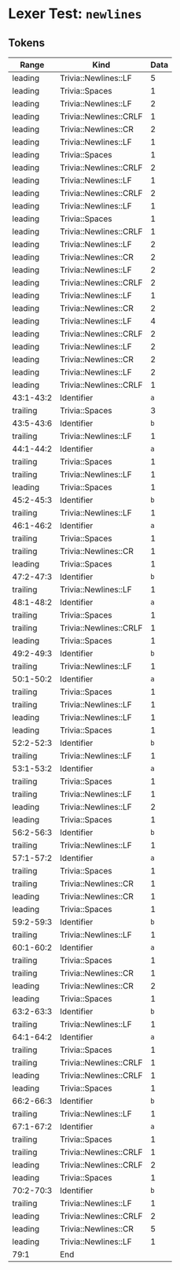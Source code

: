 # Lexer Test: `newlines`

## Tokens
| Range          | Kind                           | Data                       |
|----------------|--------------------------------|----------------------------|
| leading        | Trivia::Newlines::LF           | 5                          |
| leading        | Trivia::Spaces                 | 1                          |
| leading        | Trivia::Newlines::LF           | 2                          |
| leading        | Trivia::Newlines::CRLF         | 1                          |
| leading        | Trivia::Newlines::CR           | 2                          |
| leading        | Trivia::Newlines::LF           | 1                          |
| leading        | Trivia::Spaces                 | 1                          |
| leading        | Trivia::Newlines::CRLF         | 2                          |
| leading        | Trivia::Newlines::LF           | 1                          |
| leading        | Trivia::Newlines::CRLF         | 2                          |
| leading        | Trivia::Newlines::LF           | 1                          |
| leading        | Trivia::Spaces                 | 1                          |
| leading        | Trivia::Newlines::CRLF         | 1                          |
| leading        | Trivia::Newlines::LF           | 2                          |
| leading        | Trivia::Newlines::CR           | 2                          |
| leading        | Trivia::Newlines::LF           | 2                          |
| leading        | Trivia::Newlines::CRLF         | 2                          |
| leading        | Trivia::Newlines::LF           | 1                          |
| leading        | Trivia::Newlines::CR           | 2                          |
| leading        | Trivia::Newlines::LF           | 4                          |
| leading        | Trivia::Newlines::CRLF         | 2                          |
| leading        | Trivia::Newlines::LF           | 2                          |
| leading        | Trivia::Newlines::CR           | 2                          |
| leading        | Trivia::Newlines::LF           | 2                          |
| leading        | Trivia::Newlines::CRLF         | 1                          |
| 43:1-43:2      | Identifier                     | `a`                        |
| trailing       | Trivia::Spaces                 | 3                          |
| 43:5-43:6      | Identifier                     | `b`                        |
| trailing       | Trivia::Newlines::LF           | 1                          |
| 44:1-44:2      | Identifier                     | `a`                        |
| trailing       | Trivia::Spaces                 | 1                          |
| trailing       | Trivia::Newlines::LF           | 1                          |
| leading        | Trivia::Spaces                 | 1                          |
| 45:2-45:3      | Identifier                     | `b`                        |
| trailing       | Trivia::Newlines::LF           | 1                          |
| 46:1-46:2      | Identifier                     | `a`                        |
| trailing       | Trivia::Spaces                 | 1                          |
| trailing       | Trivia::Newlines::CR           | 1                          |
| leading        | Trivia::Spaces                 | 1                          |
| 47:2-47:3      | Identifier                     | `b`                        |
| trailing       | Trivia::Newlines::LF           | 1                          |
| 48:1-48:2      | Identifier                     | `a`                        |
| trailing       | Trivia::Spaces                 | 1                          |
| trailing       | Trivia::Newlines::CRLF         | 1                          |
| leading        | Trivia::Spaces                 | 1                          |
| 49:2-49:3      | Identifier                     | `b`                        |
| trailing       | Trivia::Newlines::LF           | 1                          |
| 50:1-50:2      | Identifier                     | `a`                        |
| trailing       | Trivia::Spaces                 | 1                          |
| trailing       | Trivia::Newlines::LF           | 1                          |
| leading        | Trivia::Newlines::LF           | 1                          |
| leading        | Trivia::Spaces                 | 1                          |
| 52:2-52:3      | Identifier                     | `b`                        |
| trailing       | Trivia::Newlines::LF           | 1                          |
| 53:1-53:2      | Identifier                     | `a`                        |
| trailing       | Trivia::Spaces                 | 1                          |
| trailing       | Trivia::Newlines::LF           | 1                          |
| leading        | Trivia::Newlines::LF           | 2                          |
| leading        | Trivia::Spaces                 | 1                          |
| 56:2-56:3      | Identifier                     | `b`                        |
| trailing       | Trivia::Newlines::LF           | 1                          |
| 57:1-57:2      | Identifier                     | `a`                        |
| trailing       | Trivia::Spaces                 | 1                          |
| trailing       | Trivia::Newlines::CR           | 1                          |
| leading        | Trivia::Newlines::CR           | 1                          |
| leading        | Trivia::Spaces                 | 1                          |
| 59:2-59:3      | Identifier                     | `b`                        |
| trailing       | Trivia::Newlines::LF           | 1                          |
| 60:1-60:2      | Identifier                     | `a`                        |
| trailing       | Trivia::Spaces                 | 1                          |
| trailing       | Trivia::Newlines::CR           | 1                          |
| leading        | Trivia::Newlines::CR           | 2                          |
| leading        | Trivia::Spaces                 | 1                          |
| 63:2-63:3      | Identifier                     | `b`                        |
| trailing       | Trivia::Newlines::LF           | 1                          |
| 64:1-64:2      | Identifier                     | `a`                        |
| trailing       | Trivia::Spaces                 | 1                          |
| trailing       | Trivia::Newlines::CRLF         | 1                          |
| leading        | Trivia::Newlines::CRLF         | 1                          |
| leading        | Trivia::Spaces                 | 1                          |
| 66:2-66:3      | Identifier                     | `b`                        |
| trailing       | Trivia::Newlines::LF           | 1                          |
| 67:1-67:2      | Identifier                     | `a`                        |
| trailing       | Trivia::Spaces                 | 1                          |
| trailing       | Trivia::Newlines::CRLF         | 1                          |
| leading        | Trivia::Newlines::CRLF         | 2                          |
| leading        | Trivia::Spaces                 | 1                          |
| 70:2-70:3      | Identifier                     | `b`                        |
| trailing       | Trivia::Newlines::LF           | 1                          |
| leading        | Trivia::Newlines::CRLF         | 2                          |
| leading        | Trivia::Newlines::CR           | 5                          |
| leading        | Trivia::Newlines::LF           | 1                          |
| 79:1           | End                            |                            |
